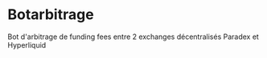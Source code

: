# Botarbitrage
Bot d'arbitrage de funding fees entre 2 exchanges décentralisés Paradex et Hyperliquid
